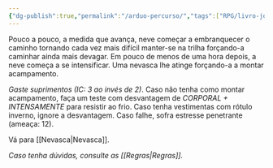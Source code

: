 ```yaml
---
{"dg-publish":true,"permalink":"/arduo-percurso/","tags":["RPG/livro-jogo/Draegeni/story-points"],"created":"2024-12-19T16:18:16.094-05:00","updated":"2024-12-26T19:36:29.573-05:00"}
---
```



Pouco a pouco, a medida que avança, neve começar a embranquecer o caminho tornando cada vez mais difícil manter-se na trilha forçando-a caminhar ainda mais devagar. Em pouco de menos de uma hora depois, a neve começa a se intensificar. Uma nevasca lhe atinge forçando-a a montar acampamento.

*Gaste suprimentos (IC: 3 ao invés de 2)*. Caso não tenha como montar acampamento, faça um teste com desvantagem de *CORPORAL + INTENSAMENTE* para resistir ao frio. Caso tenha vestimentas com rótulo inverno, ignore a desvantagem. Caso falhe, sofra estresse penetrante (ameaça: 12).

Vá para [[Nevasca\|Nevasca]].

*Caso tenha dúvidas, consulte as [[Regras\|Regras]].*
